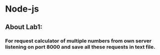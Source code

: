# Node-js
## About Lab1: 
### For request calculator of multiple numbers from own server listening on port 8000 and save all these requests in text file. 
